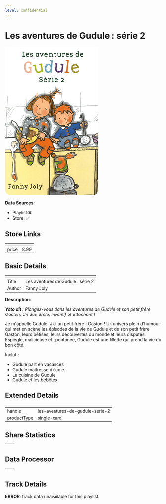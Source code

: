 ```yaml
---
level: confidential
---
```

# Les aventures de Gudule : série 2

![card_[74KF3].png](../../img/cards/card_[74KF3].png)

**Data Sources**: 

- Playlist:❌
- Store: ✅


## Store Links

| <!-- --> | <!-- --> |
| - | - |
| price | 8.99 |


## Basic Details

| <!-- --> | <!-- --> |
| - | - |
| Title | Les aventures de Gudule : série 2 |
| Author | Fanny Joly |

**Description**:

<!-- td {border: 1px solid #ccc;}br {mso-data-placement:same-cell;} --> <!-- td {border: 1px solid #ccc;}br {mso-data-placement:same-cell;} --> <!-- td {border: 1px solid #ccc;}br {mso-data-placement:same-cell;} --> <!-- td {border: 1px solid #ccc;}br {mso-data-placement:same-cell;} -->

_**Yoto dit :** Plongez-vous dans les aventures de Gudule et son petit frère Gaston. Un duo drôle, inventif et attachant !_

<!-- td {border: 1px solid #ccc;}br {mso-data-placement:same-cell;} -->

Je m'appelle Gudule. J’ai un petit frère : Gaston ! Un univers plein d’humour qui met en scène les épisodes de la vie de Gudule et de son petit frère Gaston, leurs bêtises, leurs découvertes du monde et leurs disputes. Espiègle, malicieuse et spontanée, Gudule est une fillette qui prend la vie du bon côté.

Inclut : 

*   Gudule part en vacances
*   Gudule maîtresse d’école
*   La cuisine de Gudule
*   Gudule et les bebêtes

<!-- td {border: 1px solid #ccc;}br {mso-data-placement:same-cell;} --> <!-- td {border: 1px solid #ccc;}br {mso-data-placement:same-cell;} --> <!-- td {border: 1px solid #ccc;}br {mso-data-placement:same-cell;} --> <!-- td {border: 1px solid #ccc;}br {mso-data-placement:same-cell;} -->


## Extended Details

| <!-- --> | <!-- --> |
| - | - |
| handle | les-aventures-de-gudule-serie-2 |
| productType | single-card |


## Share Statistics

| <!-- --> | <!-- --> |
| - | - |


## Data Processor

| <!-- --> | <!-- --> |
| - | - |


## Track Details

**ERROR**: track data unavailable for this playlist.
